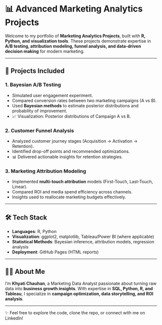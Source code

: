 # 📊 Advanced Marketing Analytics Projects  

Welcome to my portfolio of **Marketing Analytics Projects**, built with **R, Python, and visualization tools**. These projects demonstrate expertise in **A/B testing, attribution modeling, funnel analysis, and data-driven decision making** for modern marketing.  

---

## 🔹 Projects Included  

### 1. **Bayesian A/B Testing**  
- Simulated user engagement experiment.  
- Compared conversion rates between two marketing campaigns (A vs B).  
- Used **Bayesian methods** to estimate posterior distributions and probability of improvement.  
- 📈 Visualization: Posterior distributions of Campaign A vs B.  

### 2. **Customer Funnel Analysis**  
- Analyzed customer journey stages (Acquisition → Activation → Retention).  
- Identified drop-off points and recommended optimizations.  
- 📊 Delivered actionable insights for retention strategies.  

### 3. **Marketing Attribution Modeling**  
- Implemented **multi-touch attribution** models (First-Touch, Last-Touch, Linear).  
- Compared ROI and media spend efficiency across channels.  
- Insights used to reallocate marketing budgets effectively.  

---

## 🛠️ Tech Stack  
- **Languages**: R, Python  
- **Visualization**: ggplot2, matplotlib, Tableau/Power BI (where applicable)  
- **Statistical Methods**: Bayesian inference, attribution models, regression analysis  
- **Deployment**: GitHub Pages (HTML reports)  

---

## 👩‍💻 About Me  
I’m **Khyati Chauhan**, a Marketing Data Analyst passionate about turning raw data into **business growth insights**. With expertise in **SQL, Python, R, and Tableau**, I specialize in **campaign optimization, data storytelling, and ROI analysis**.  

---

✨ Feel free to explore the code, clone the repo, or connect with me on LinkedIn!  
